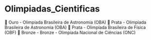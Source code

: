 # Olimpiadas_Cientificas

🥇 Ouro - Olimpíada Brasileira de Astronomia (OBA)
🥈 Prata - Olimpíada Brasileira de Astronomia (OBA)
🥈 Prata - Olimpíada Brasileira de Física (OBF)
🥉 Bronze - Bronze - Olimpíada Nacional de Ciências (ONC)
